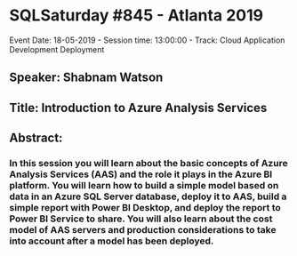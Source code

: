 # SQLSaturday #845 - Atlanta 2019
Event Date: 18-05-2019 - Session time: 13:00:00 - Track: Cloud Application Development  Deployment
## Speaker: Shabnam Watson
## Title: Introduction to Azure Analysis Services
## Abstract:
### In this session you will learn about the basic concepts of Azure Analysis Services (AAS) and the role it plays in the Azure BI platform. You will learn how to build a simple model based on data in an Azure SQL Server database, deploy it to AAS, build a simple report with Power BI Desktop, and deploy the report to Power BI Service to share. You will also learn about the cost model of AAS servers and production considerations to take into account after a model has been deployed.
